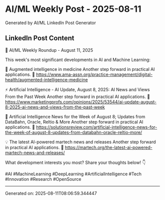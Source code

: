 # AI/ML Weekly Post - 2025-08-11

Generated by AI/ML LinkedIn Post Generator

## LinkedIn Post Content

🚀 AI/ML Weekly Roundup - August 11, 2025

This week's most significant developments in AI and Machine Learning:

🧠 Augmented intelligence in medicine
   Another step forward in practical AI applications.
   🔗 https://www.ama-assn.org/practice-management/digital-health/augmented-intelligence-medicine

⚡ Artificial Intelligence - AI Update, August 8, 2025: AI News and Views From the Past Week
   Another step forward in practical AI applications.
   🔗 https://www.marketingprofs.com/opinions/2025/53544/ai-update-august-8-2025-ai-news-and-views-from-the-past-week

🔬 Artificial Intelligence News for the Week of August 8; Updates from DataBahn, Oracle, Reltio & More
   Another step forward in practical AI applications.
   🔗 https://solutionsreview.com/artificial-intelligence-news-for-the-week-of-august-8-updates-from-databahn-oracle-reltio-more/

💡 The latest AI-powered martech news and releases
   Another step forward in practical AI applications.
   🔗 https://martech.org/the-latest-ai-powered-martech-news-and-releases/

What development interests you most? Share your thoughts below! 👇

#AI #MachineLearning #DeepLearning #ArtificialIntelligence #Tech #Innovation #Research #OpenSource

---
Generated on: 2025-08-11T08:06:59.344447

